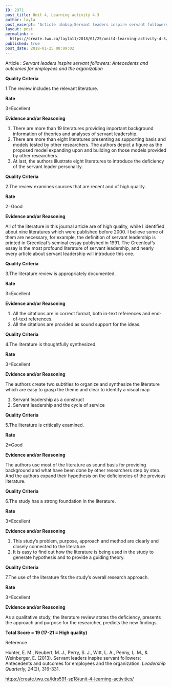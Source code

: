 ```yaml
---
ID: 2971
post_title: Unit 4, Learning activity 4.3
author: layla
post_excerpt: 'Article :&nbsp;Servant leaders inspire servant followers: Antecedents and outcomes for employees and the organization Quality Criteria 1.The review includes the relevant literature. Rate 3=Excellent Evidence and/or Reasoning There are more than 19 literatures providing important background information of theories and analyses of servant leadership. There are more than eight literatures presenting as supporting basis and &hellip; <p><a href="https://create.twu.ca/layla11/2018/01/25/unit4-learning-activity-4-3/">Continue reading<span> "Unit 4, Learning activity 4.3"</span></a></p>'
layout: post
permalink: >
  https://create.twu.ca/layla11/2018/01/25/unit4-learning-activity-4-3/
published: true
post_date: 2018-01-25 08:09:02
---
```

Article : <em>Servant leaders inspire servant followers: Antecedents and outcomes for employees and the organization</em>

<strong>Quality Criteria</strong>

1.The review includes the relevant literature.

<strong>Rate</strong>

3=Excellent

<strong>Evidence and/or Reasoning</strong>

<ol>
<li>There are more than 19 literatures providing important background information of theories and analyses of servant leadership.</li>
<li>There are more than eight literatures presenting as supporting basis and models tested by other researchers. The authors depict a figure as the proposed model expanding upon and building on those models provided by other researchers.</li>
<li>At last, the authors illustrate eight literatures to introduce the deficiency of the servant leader personality.</li>
</ol>

<strong>Quality Criteria</strong>

2.The review examines sources that are recent and of high quality.

<strong>Rate</strong>

2=Good

<strong>Evidence and/or Reasoning</strong>

All of the literature in this journal article are of high quality, while I identified about nine literatures which were published before 2000. I believe some of them are necessary, for example, the definition of servant leadership is printed in Greenleaf’s seminal essay published in 1991. The Greenleaf’s essay is the most profound literature of servant leadership, and nearly every article about servant leadership will introduce this one.

<strong>Quality Criteria</strong>

3.The literature review is appropriately documented.

<strong>Rate</strong>

3=Excellent

<strong>Evidence and/or Reasoning</strong>

<ol>
<li>All the citations are in correct format, both in-text references and end-of-text references.</li>
<li>All the citations are provided as sound support for the ideas.</li>
</ol>

<strong>Quality Criteria</strong>

4.The literature is thoughtfully synthesized.

<strong>Rate</strong>

3=Excellent

<strong>Evidence and/or Reasoning</strong>

The authors create two subtitles to organize and synthesize the literature which are easy to grasp the theme and clear to identify a visual map

<ol>
<li>Servant leadership as a construct</li>
<li>Servant leadership and the cycle of service</li>
</ol>

<strong>Quality Criteria</strong>

5.The literature is critically examined.

<strong>Rate</strong>

2=Good

<strong>Evidence and/or Reasoning</strong>

The authors use most of the literature as sound basis for providing background and what have been done by other researchers step by step. And the authors expand their hypothesis on the deficiencies of the previous literature.

<strong>Quality Criteria</strong>

6.The study has a strong foundation in the literature.

<strong>Rate</strong>

3=Excellent

<strong>Evidence and/or Reasoning</strong>

<ol>
<li>This study’s problem, purpose, approach and method are clearly and closely connected to the literature.</li>
<li>It is easy to find out how the literature is being used in the study to generate hypothesis and to provide a guiding theory.</li>
</ol>

<strong>Quality Criteria</strong>

7.The use of the literature fits the study’s overall research approach.

<strong>Rate</strong>

3=Excellent

<strong>Evidence and/or Reasoning</strong>

As a qualitative study, the literature review states the deficiency, presents the approach and purpose for the researcher, predicts the new findings.

<strong>Total Score = 19 (17-21 = High quality)</strong>

<p class="p1">Reference</p>

<p class="p1">Hunter, E. M., Neubert, M. J., Perry, S. J., Witt, L. A., Penny, L. M., &amp; Weinberger, E. (2013). Servant leaders inspire servant followers: Antecedents and outcomes for employees and the organization. <i>Leadership Quarterly, 24</i>(2), 316-331.</p>

<a href="https://create.twu.ca/ldrs591-sp18/unit-4-learning-activities/">https://create.twu.ca/ldrs591-sp18/unit-4-learning-activities/</a>